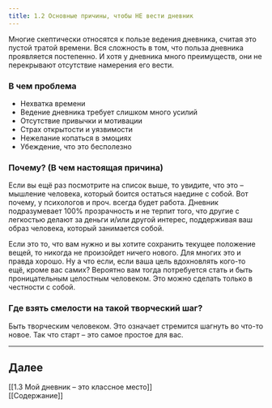 ```yaml
---
title: 1.2 Основные причины, чтобы НЕ вести дневник
---
```

Многие скептически относятся к пользе ведения дневника, считая это пустой тратой времени. Вся сложность в том, что польза дневника проявляется постепенно. И хотя у дневника много преимуществ, они не перекрывают отсутствие намерения его вести.

### В чем проблема
* Нехватка времени
* Ведение дневника требует слишком много усилий
* Отсутствие привычки и мотивации
* Страх открытости и уязвимости
* Нежелание копаться в эмоциях
* Убеждение, что это бесполезно

### Почему? (В чем настоящая причина)

Если вы ещё раз посмотрите на список выше, то увидите, что это – мышление человека, который боится остаться наедине с собой. Вот почему, у психологов и проч. всегда будет работа. Дневник подразумевает 100% прозрачность и не терпит того, что другие с легкостью делают за деньги и/или другой интерес, поддерживая ваш образ человека, который занимается собой.

Если это то, что вам нужно и вы хотите сохранить текущее положение вещей, то никогда не произойдет ничего нового. Для многих это и правда хорошо. Ну а что если, если ваша цель вдохновлять кого-то ещё, кроме вас самих? Вероятно вам тогда потребуется стать и быть проницательным целостным человеком. Это можно сделать только в честности с собой.

### Где взять смелости на такой творческий шаг?

Быть творческим человеком. Это означает стремится шагнуть во что-то новое. Так что старт – это самое простое для вас.


---
## Далее

[[1.3 Мой дневник – это классное место]] <br>
[[Содержание]]